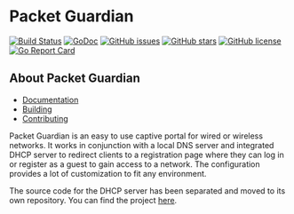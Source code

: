 # Packet Guardian

[![Build Status](https://travis-ci.org/usi-lfkeitel/packet-guardian.svg?branch=master)](https://travis-ci.org/usi-lfkeitel/packet-guardian)
[![GoDoc](https://godoc.org/github.com/packet-guardian/packet-guardian/src?status.svg)](https://godoc.org/github.com/packet-guardian/packet-guardian/src)
[![GitHub issues](https://img.shields.io/github/issues/usi-lfkeitel/packet-guardian.svg)](https://github.com/packet-guardian/packet-guardian/issues)
[![GitHub stars](https://img.shields.io/github/stars/usi-lfkeitel/packet-guardian.svg)](https://github.com/packet-guardian/packet-guardian/stargazers)
[![GitHub license](https://img.shields.io/badge/license-New%20BSD-blue.svg)](https://raw.githubusercontent.com/usi-lfkeitel/packet-guardian/master/LICENSE)
[![Go Report Card](https://goreportcard.com/badge/github.com/packet-guardian/packet-guardian)](https://goreportcard.com/report/github.com/packet-guardian/packet-guardian)

## About Packet Guardian

- [Documentation](docs)
- [Building](docs/building.md)
- [Contributing](CONTRIBUTING.md)


Packet Guardian is an easy to use captive portal for wired or wireless networks. It works in conjunction with a local DNS server and integrated DHCP server to redirect clients to a registration page where they can log in or register as a guest to gain access to a network. The configuration provides a lot of customization to fit any environment.

The source code for the DHCP server has been separated and moved to its own repository. You can find the project [here](https://github.com/packet-guardian/pg-dhcp).
